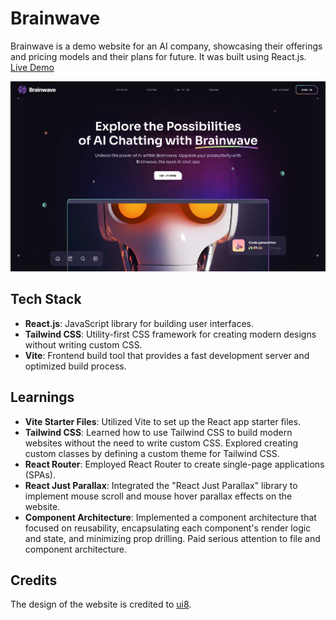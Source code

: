 # Brainwave

Brainwave is a demo website for an AI company, showcasing their offerings and pricing models and their plans for future. It was built using React.js. [Live Demo](https://brainwave-dutta.netlify.app/)

![Brainwave UI](./src/assets/Brainwave-homepage-snapshot.png)

## Tech Stack

- **React.js**: JavaScript library for building user interfaces.
- **Tailwind CSS**: Utility-first CSS framework for creating modern designs without writing custom CSS.
- **Vite**: Frontend build tool that provides a fast development server and optimized build process.

## Learnings

- **Vite Starter Files**: Utilized Vite to set up the React app starter files.
- **Tailwind CSS**: Learned how to use Tailwind CSS to build modern websites without the need to write custom CSS. Explored creating custom classes by defining a custom theme for Tailwind CSS.
- **React Router**: Employed React Router to create single-page applications (SPAs).
- **React Just Parallax**: Integrated the "React Just Parallax" library to implement mouse scroll and mouse hover parallax effects on the website.
- **Component Architecture**: Implemented a component architecture that focused on reusability, encapsulating each component's render logic and state, and minimizing prop drilling. Paid serious attention to file and component architecture.

## Credits

The design of the website is credited to [ui8](https://ui8.net/).
